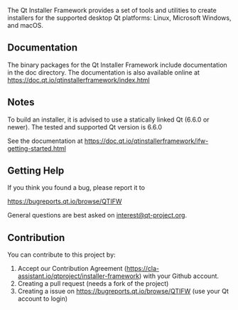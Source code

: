 The Qt Installer Framework provides a set of tools and utilities to create
installers for the supported desktop Qt platforms: Linux, Microsoft Windows, and
macOS.


Documentation
--------------------------

The binary packages for the Qt Installer Framework include documentation in the
doc directory. The documentation is also available online at
    https://doc.qt.io/qtinstallerframework/index.html

Notes
--------------------------

To build an installer, it is advised to use a statically linked Qt (6.6.0 or
newer). The tested and supported Qt version is 6.6.0

See the documentation at
    https://doc.qt.io/qtinstallerframework/ifw-getting-started.html

Getting Help
--------------------------

If you think you found a bug, please report it to

https://bugreports.qt.io/browse/QTIFW

General questions are best asked on interest@qt-project.org.

Contribution
------------------------

You can contribute to this project by:

1. Accept our Contribution Agreement (https://cla-assistant.io/qtproject/installer-framework) with your Github account.
2. Creating a pull request (needs a fork of the project)
3. Creating a issue on https://bugreports.qt.io/browse/QTIFW (use your Qt account to login)


